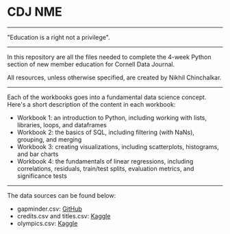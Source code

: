 # CDJ NME

---

"Education is a right not a privilege".

---

In this repository are all the files needed to complete the 4-week Python section of new member education for Cornell Data Journal.

All resources, unless otherwise specified, are created by Nikhil Chinchalkar.

---

Each of the workbooks goes into a fundamental data science concept. Here's a short description of the content in each workbook:

* Workbook 1: an introduction to Python, including working with lists, libraries, loops, and dataframes
* Workbook 2: the basics of SQL, including filtering (with NaNs), grouping, and merging
* Workbook 3: creating visualizations, including scatterplots, histograms, and bar charts
* Workbook 4: the fundamentals of linear regressions, including correlations, residuals, train/test splits, evaluation metrics, and significance tests

---

The data sources can be found below:

 * gapminder.csv: [GitHub](https://github.com/kirenz/datasets/blob/master/gapminder.csv)
 * credits.csv and titles.csv: [Kaggle](https://www.kaggle.com/datasets/victorsoeiro/netflix-tv-shows-and-movies?select=titles.csv)
 * olympics.csv: [Kaggle](https://www.kaggle.com/datasets/heesoo37/120-years-of-olympic-history-athletes-and-results?select=athlete_events.csv)
